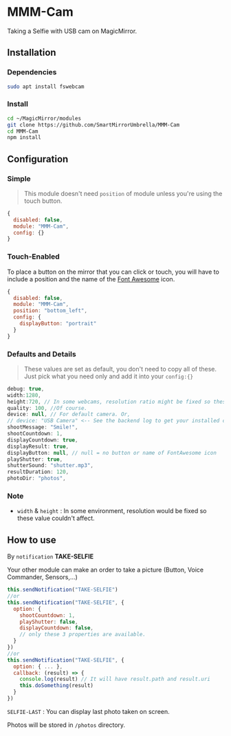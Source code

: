 # MMM-Cam

Taking a Selfie with USB cam on MagicMirror.

## Installation

### Dependencies

```sh
sudo apt install fswebcam 
```

### Install

```sh
cd ~/MagicMirror/modules
git clone https://github.com/SmartMirrorUmbrella/MMM-Cam
cd MMM-Cam
npm install
```

## Configuration

### Simple

> This module doesn't need `position` of module unless you're using the touch button.

```js
{
  disabled: false,
  module: "MMM-Cam",
  config: {}
}
```

### Touch-Enabled

To place a button on the mirror that you can click or touch, you will have to include a position and the name of the [Font Awesome](https://fontawesome.com/icons?d=gallery&q=selfie) icon.

```js
{
  disabled: false,
  module: "MMM-Cam",
  position: "bottom_left",
  config: {
    displayButton: "portrait"
  }
}
```

### Defaults and Details

> These values are set as default, you don't need to copy all of these. Just pick what you need only and add it into your `config:{}`

```js
debug: true,
width:1280,
height:720, // In some webcams, resolution ratio might be fixed so these values might not be applied.
quality: 100, //Of course.
device: null, // For default camera. Or,
// device: "USB Camera" <-- See the backend log to get your installed camera name.
shootMessage: "Smile!",
shootCountdown: 1,
displayCountdown: true,
displayResult: true,
displayButton: null, // null = no button or name of FontAwesome icon
playShutter: true,
shutterSound: "shutter.mp3",
resultDuration: 120,
photoDir: "photos",
```

### Note

- `width` & `height` : In some environment, resolution would be fixed so these value couldn't affect.

## How to use

By `notification` **TAKE-SELFIE**

Your other module can make an order to take a picture (Button, Voice Commander, Sensors,...)

```js
this.sendNotification("TAKE-SELFIE")
//or
this.sendNotification("TAKE-SELFIE", {
  option: {
    shootCountdown: 1,
    playShutter: false,
    displayCountdown: false,
    // only these 3 properties are available.
  }
})
//or
this.sendNotification("TAKE-SELFIE", {
  option: { ... },
  callback: (result) => {
    console.log(result) // It will have result.path and result.uri
    this.doSomething(result)
  }
})
```

`SELFIE-LAST` : You can display last photo taken on screen.

Photos will be stored in `/photos` directory.
